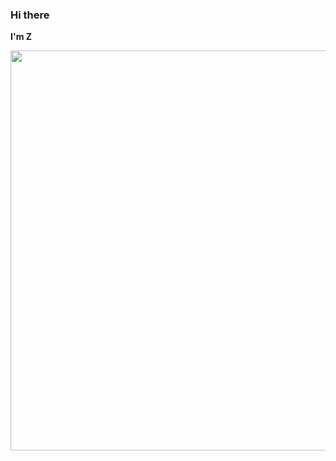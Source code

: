 ### Hi there

**I'm Z** 

<img src="https://skygpt.oss-accelerate.aliyuncs.com/gpt/1729518109399456.png" align="left" style="margin-right: 0.5rem; width: 40rem; height: 40rem;" />
